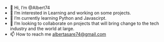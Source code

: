 - 👋 Hi, I’m @Albert74
- 👀 I’m interested in Learning and working on some projects.
- 🌱 I’m currently learning Python and Javascirpt.
- 💞️ I’m looking to collaborate on projects that will bring change to the tech industry and the world at large.
- 📫 How to reach me albertasare74@gmail.com

<!---
Albert74/Albert74 is a ✨ special ✨ repository because its `README.md` (this file) appears on your GitHub profile.
You can click the Preview link to take a look at your changes.
--->
